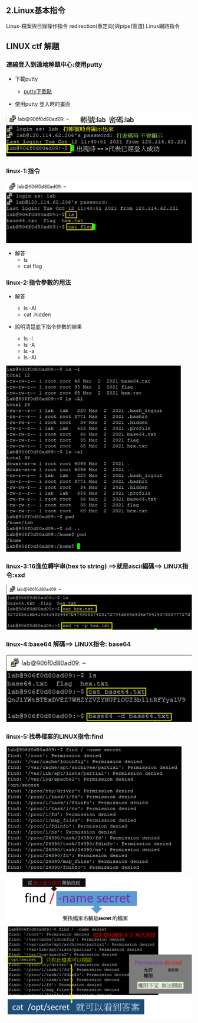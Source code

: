 ## 2.Linux基本指令
Linux-檔案與目錄操作指令
redirection(重定向)與pipe(管道)
Linux網路指令

## LINUX ctf 解題
### 連線登入到遠端解題中心:使用putty 
- 下載putty
  - [putty下載點](https://www.chiark.greenend.org.uk/~sgtatham/putty/latest.html)

- 使用putty 登入時的畫面

![登入畫面.png](登入畫面.png)

### linux-1:指令

![linux-1.png](linux-1.png)
- 解答
  - ls 
  - cat flag

### linux-2:指令參數的用法

- 解答
  - ls -Al
  - cat .hidden
   
- 說明清楚底下指令參數的結果
  - ls -l
  - ls -A
  - ls -a
  - ls -Al 

![linux-2.png](linux-2.png)

### linux-3:16進位轉字串(hex to string) ==>就是ascii編碼==> LINUX指令:xxd

![linux-3.png](linux-3.png)


### linux-4:base64 解碼==> LINUX指令: base64

![linux-4.png](linux-4.png)

### linux-5:找尋檔案的LINUX指令:find

![linux-5.png](linux-5.png)

![linux-5(new).png](linux-5(new).png)



